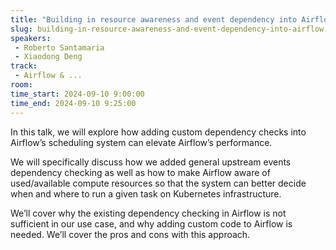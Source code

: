 ```yaml
---
title: "Building in resource awareness and event dependency into Airflow"
slug: building-in-resource-awareness-and-event-dependency-into-airflow
speakers:
 - Roberto Santamaria
 - Xiaodong Deng
track:
 - Airflow & ...
room: 
time_start: 2024-09-10 9:00:00
time_end: 2024-09-10 9:25:00
---
```


In this talk, we will explore how adding custom dependency checks into Airflow’s scheduling system can elevate Airflow’s  performance. 

We will specifically discuss how we added general upstream events dependency checking as well as how to make Airflow aware of used/available compute resources so that the system can better decide when and where to run a given task on Kubernetes infrastructure.

We’ll cover why the existing dependency checking in Airflow is not sufficient in our use case, and why adding custom code to Airflow  is needed.  We’ll cover the pros and cons with this approach.